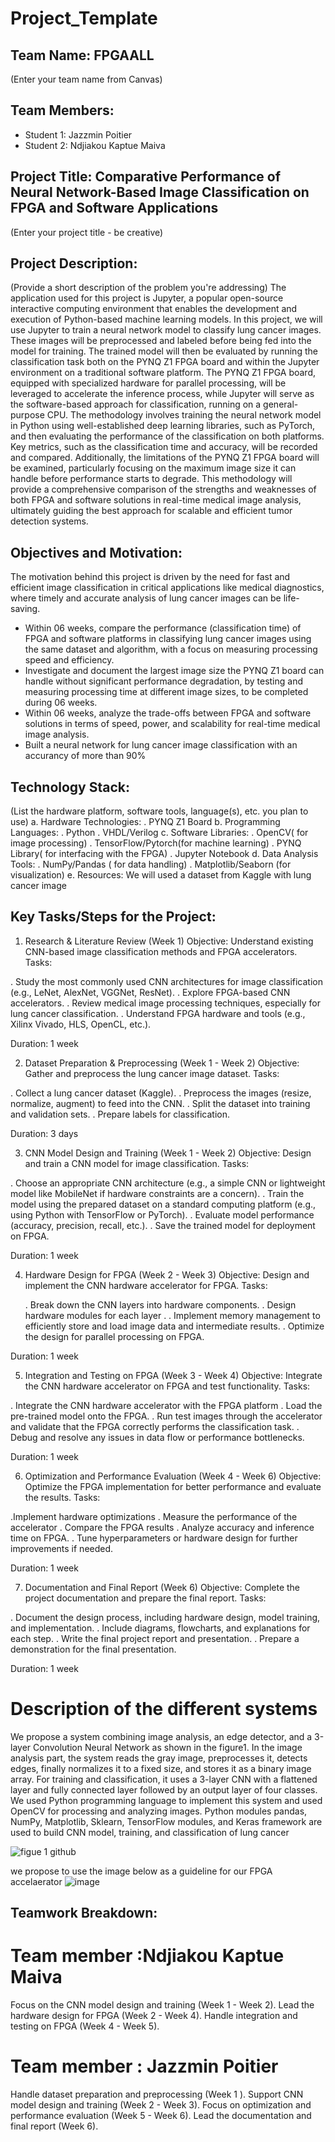 # Project_Template

## Team Name: FPGAALL
(Enter your team name from Canvas)

## Team Members:
- Student 1: Jazzmin Poitier
- Student 2: Ndjiakou Kaptue Maiva

## Project Title: Comparative Performance of Neural Network-Based Image Classification on FPGA and Software Applications
(Enter your project title - be creative)

## Project Description:
(Provide a short description of the problem you're addressing)
The application used for this project is Jupyter, a popular open-source interactive computing environment that enables the development and execution of Python-based machine learning models. In this project, we will use Jupyter to train a neural network model to classify lung cancer images. These images will be preprocessed and labeled before being fed into the model for training. The trained model will then be evaluated by running the classification task both on the PYNQ Z1 FPGA board and within the Jupyter environment on a traditional software platform. The PYNQ Z1 FPGA board, equipped with specialized hardware for parallel processing, will be leveraged to accelerate the inference process, while Jupyter will serve as the software-based approach for classification, running on a general-purpose CPU. The methodology involves training the neural network model in Python using well-established deep learning libraries, such as PyTorch, and then evaluating the performance of the classification on both platforms. Key metrics, such as the classification time and accuracy, will be recorded and compared. Additionally, the limitations of the PYNQ Z1 FPGA board will be examined, particularly focusing on the maximum image size it can handle before performance starts to degrade. This methodology will provide a comprehensive comparison of the strengths and weaknesses of both FPGA and software
solutions in real-time medical image analysis, ultimately guiding the best approach for scalable and efficient tumor detection systems.

## Objectives and Motivation:
The motivation behind this project is driven by the need for fast and efficient image classification in critical applications like medical diagnostics, where timely and accurate analysis of lung cancer images can be life-saving. 
-  Within 06 weeks, compare the performance (classification time) of FPGA and software platforms in classifying lung cancer images using the same dataset and algorithm, with a focus on measuring processing speed and efficiency.
- Investigate and document the largest image size the PYNQ Z1 board can handle without significant performance degradation, by testing and measuring processing time at different image sizes, to be completed during 06 weeks.
- Within 06 weeks, analyze the trade-offs between FPGA and software solutions in terms of speed, power, and scalability for real-time medical image analysis.
- Built a neural network for lung cancer image classification with an accurancy of more than 90%
  

##  Technology Stack:
(List the hardware platform, software tools, language(s), etc. you plan to use)
a. Hardware Technologies:
   . PYNQ Z1 Board
b. Programming Languages:
   . Python
   . VHDL/Verilog
c. Software Libraries:
   . OpenCV( for image processing)
   . TensorFlow/Pytorch(for machine learning)
   . PYNQ Library( for interfacing with the FPGA)
   . Jupyter Notebook
d. Data Analysis Tools:
   . NumPy/Pandas ( for data handling)
   . Matplotlib/Seaborn (for visualization)
e.    Resources:
  We will used a dataset from Kaggle with lung cancer image

## Key Tasks/Steps for the Project:

1. Research & Literature Review (Week 1)
 Objective: Understand existing CNN-based image classification methods and FPGA accelerators.
Tasks:

  . Study the most commonly used CNN architectures for image classification (e.g., LeNet, AlexNet, VGGNet, ResNet).
  . Explore FPGA-based CNN accelerators.
  . Review medical image processing techniques, especially for lung cancer classification.
  . Understand FPGA hardware and tools (e.g., Xilinx Vivado, HLS, OpenCL, etc.).

Duration: 1 week

2. Dataset Preparation & Preprocessing (Week 1 - Week 2)
Objective: Gather and preprocess the lung cancer image dataset.
 Tasks:

  . Collect a lung cancer dataset (Kaggle).
  . Preprocess the images (resize, normalize, augment) to feed into the CNN.
  . Split the dataset into training and validation sets.
  . Prepare labels for classification.

Duration: 3 days 

 3. CNN Model Design and Training (Week 1 - Week 2)
Objective: Design and train a CNN model for image classification.
 Tasks:

  . Choose an appropriate CNN architecture (e.g., a simple CNN or lightweight model like MobileNet if hardware constraints are a concern).
  . Train the model using the prepared dataset on a standard computing platform (e.g., using Python with TensorFlow or PyTorch).
  . Evaluate model performance (accuracy, precision, recall, etc.).
  . Save the trained model for deployment on FPGA.

Duration: 1 week

4. Hardware Design for FPGA (Week 2 - Week 3)
    Objective: Design and implement the CNN hardware accelerator for FPGA.
      Tasks:

      . Break down the CNN layers into hardware components.
      . Design hardware modules for each layer .
      . Implement memory management to efficiently store and load image data and intermediate results.
      . Optimize the design for parallel processing on FPGA.

Duration: 1 week

5. Integration and Testing on FPGA (Week 3 - Week 4)
 Objective: Integrate the CNN hardware accelerator on FPGA and test functionality.
   Tasks:
  
  . Integrate the CNN hardware accelerator with the FPGA platform
  . Load the pre-trained model onto the FPGA.
  . Run test images through the accelerator and validate that the FPGA correctly performs the classification task.
  . Debug and resolve any issues in data flow or performance bottlenecks.

Duration: 1 week

6. Optimization and Performance Evaluation (Week 4 - Week 6)
Objective: Optimize the FPGA implementation for better performance and evaluate the results.
 Tasks:

  .Implement hardware optimizations
  . Measure the performance of the accelerator 
  . Compare the FPGA results 
  . Analyze accuracy and inference time on FPGA.
  . Tune hyperparameters or hardware design for further improvements if needed.

Duration: 1 week

7. Documentation and Final Report (Week 6)
Objective: Complete the project documentation and prepare the final report.
Tasks:

  . Document the design process, including hardware design, model training, and implementation.
  . Include diagrams, flowcharts, and explanations for each step.
  . Write the final project report and presentation.
  . Prepare a demonstration for the final presentation.

Duration: 1 week

# Description of the different systems 

We propose a system combining image analysis, an edge detector, and a 3-layer Convolution Neural Network as shown in the figure1. In the image analysis part, the system reads 
the gray image, preprocesses it, detects edges, finally  normalizes it to a fixed size, and stores it as a binary image 
array. For training and classification, it uses a 3-layer CNN  with a flattened layer and fully connected layer followed by an output layer of four classes. We used Python programming language to implement this system and used OpenCV for processing and analyzing images. Python modules pandas, NumPy, Matplotlib, Sklearn, TensorFlow modules, and Keras framework are used to build CNN model, training, and classification of lung cancer

![figue 1 github](https://github.com/user-attachments/assets/8d59f756-5343-404e-a328-c7736db7452c)

we propose to use the image below as a guideline for our FPGA accelaerator 
![image](https://github.com/user-attachments/assets/b283fc0b-172e-4864-90cb-39e47a8f15a1)

## Teamwork Breakdown:

# Team member :Ndjiakou Kaptue Maiva
Focus on the CNN model design and training (Week 1 - Week 2).
Lead the hardware design for FPGA (Week 2 - Week 4).
Handle integration and testing on FPGA (Week 4 - Week 5).

# Team member : Jazzmin Poitier 
Handle dataset preparation and preprocessing (Week 1 ).
Support CNN model design and training (Week 2 - Week 3).
Focus on optimization and performance evaluation (Week 5 - Week 6).
Lead the documentation and final report (Week 6).





